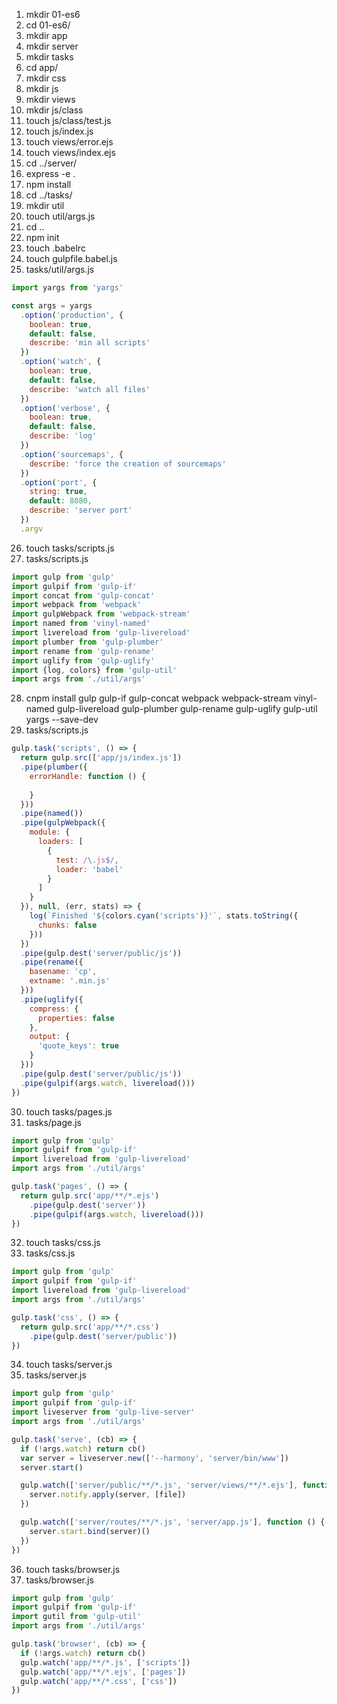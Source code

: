 1. mkdir 01-es6
2. cd 01-es6/
3. mkdir app
4. mkdir server
5. mkdir tasks
6. cd app/
7. mkdir css
8. mkdir js
9. mkdir views
10. mkdir js/class
11. touch js/class/test.js
12. touch js/index.js
13. touch views/error.ejs
14. touch views/index.ejs
15. cd ../server/
16. express -e .
17. npm install
18. cd ../tasks/
19. mkdir util
20. touch util/args.js
21. cd ..
22. npm init
23. touch .babelrc
24. touch gulpfile.babel.js
25. tasks/util/args.js

```js
import yargs from 'yargs'

const args = yargs
  .option('production', {
    boolean: true,
    default: false,
    describe: 'min all scripts'
  })
  .option('watch', {
    boolean: true,
    default: false,
    describe: 'watch all files'
  })
  .option('verbose', {
    boolean: true,
    default: false,
    describe: 'log'
  })
  .option('sourcemaps', {
    describe: 'force the creation of sourcemaps'
  })
  .option('port', {
    string: true,
    default: 8080,
    describe: 'server port'
  })
  .argv
```

26. touch tasks/scripts.js
27. tasks/scripts.js
  
```js
import gulp from 'gulp'
import gulpif from 'gulp-if'
import concat from 'gulp-concat'
import webpack from 'webpack'
import gulpWebpack from 'webpack-stream'
import named from 'vinyl-named'
import livereload from 'gulp-livereload'
import plumber from 'gulp-plumber'
import rename from 'gulp-rename'
import uglify from 'gulp-uglify'
import {log, colors} from 'gulp-util'
import args from './util/args'
```

28. cnpm install gulp gulp-if gulp-concat webpack webpack-stream vinyl-named gulp-livereload gulp-plumber gulp-rename gulp-uglify gulp-util yargs --save-dev
29. tasks/scripts.js

```js
gulp.task('scripts', () => {
  return gulp.src(['app/js/index.js'])
  .pipe(plumber({
    errorHandle: function () {
      
    }
  }))
  .pipe(named())
  .pipe(gulpWebpack({
    module: {
      loaders: [
        {
          test: /\.js$/,
          loader: 'babel'
        }
      ]
    }
  }), null, (err, stats) => {
    log(`Finished '${colors.cyan('scripts')}'`, stats.toString({
      chunks: false
    }))
  })
  .pipe(gulp.dest('server/public/js'))
  .pipe(rename({
    basename: 'cp',
    extname: '.min.js'
  }))
  .pipe(uglify({
    compress: {
      properties: false
    },
    output: {
      'quote_keys': true
    }
  }))
  .pipe(gulp.dest('server/public/js'))
  .pipe(gulpif(args.watch, livereload()))
})
```

30. touch tasks/pages.js
31. tasks/page.js

```js
import gulp from 'gulp'
import gulpif from 'gulp-if'
import livereload from 'gulp-livereload'
import args from './util/args'

gulp.task('pages', () => {
  return gulp.src('app/**/*.ejs')
    .pipe(gulp.dest('server'))
    .pipe(gulpif(args.watch, livereload()))
})
```

32. touch tasks/css.js
33. tasks/css.js

```js
import gulp from 'gulp'
import gulpif from 'gulp-if'
import livereload from 'gulp-livereload'
import args from './util/args'

gulp.task('css', () => {
  return gulp.src('app/**/*.css')
    .pipe(gulp.dest('server/public'))
})
```

34. touch tasks/server.js
35. tasks/server.js

```js
import gulp from 'gulp'
import gulpif from 'gulp-if'
import liveserver from 'gulp-live-server'
import args from './util/args'

gulp.task('serve', (cb) => {
  if (!args.watch) return cb()
  var server = liveserver.new(['--harmony', 'server/bin/www'])
  server.start()

  gulp.watch(['server/public/**/*.js', 'server/views/**/*.ejs'], function (file) {
    server.notify.apply(server, [file])
  })

  gulp.watch(['server/routes/**/*.js', 'server/app.js'], function () {
    server.start.bind(server)()
  })
})
```

36. touch tasks/browser.js
37. tasks/browser.js

```js
import gulp from 'gulp'
import gulpif from 'gulp-if'
import gutil from 'gulp-util'
import args from './util/args'

gulp.task('browser', (cb) => {
  if (!args.watch) return cb()
  gulp.watch('app/**/*.js', ['scripts'])
  gulp.watch('app/**/*.ejs', ['pages'])
  gulp.watch('app/**/*.css', ['css'])
})
```